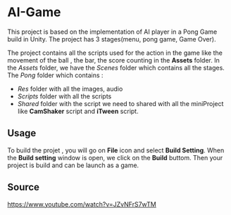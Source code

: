 # AI-Game
This project is based on the implementation of AI player in a Pong Game build in Unity. The project has 3 stages(menu, pong game, Game Over). 

The project contains all the scripts used for the action in the game like the movement of the ball , the bar, the score counting in the **Assets** folder.
In the *Assets* folder, we have the *Scenes* folder which contains all the stages. The *Pong* folder which contains :
- *Res* folder with all the images, audio
- *Scripts* folder with all the scripts
- *Shared* folder with the script we need to shared with all the miniProject like **CamShaker** script and **iTween** script.

## Usage

To build the projet , you will go on **File** icon and select **Build Setting**. When the **Build setting** window is open, we click on the **Build** buttom. Then your project is build and can be launch as a game.

## Source
https://www.youtube.com/watch?v=JZvNFrS7wTM



